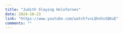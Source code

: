 ```yaml
---
title: "Judith Slaying Holofernes"
date: 2024-10-23
link: "https://www.youtube.com/watch?v=LQhnhsSQKuE"
comments: ""
---
```


